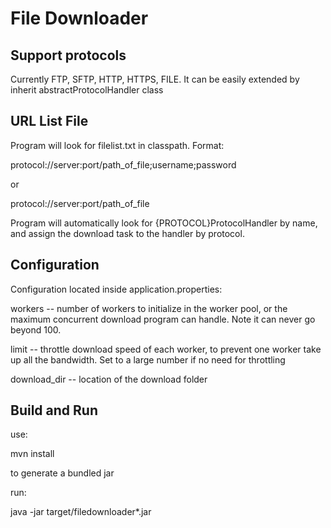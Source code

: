 # File Downloader

## Support protocols

Currently FTP, SFTP, HTTP, HTTPS, FILE. It can be easily extended by inherit abstractProtocolHandler class

## URL List File

Program will look for filelist.txt in classpath. Format:

protocol://server:port/path_of_file;username;password

or

protocol://server:port/path_of_file

Program will automatically look for {PROTOCOL}ProtocolHandler by name, and assign the download task to the handler by protocol.

## Configuration

Configuration located inside application.properties:

workers -- number of workers to initialize in the worker pool, or the maximum concurrent download program can handle. Note it can never go beyond 100.

limit -- throttle download speed of each worker, to prevent one worker take up all the bandwidth. Set to a large number if no need for throttling

download_dir -- location of the download folder

## Build and Run

use:

mvn install

to generate a bundled jar

run:

java -jar target/filedownloader*.jar

